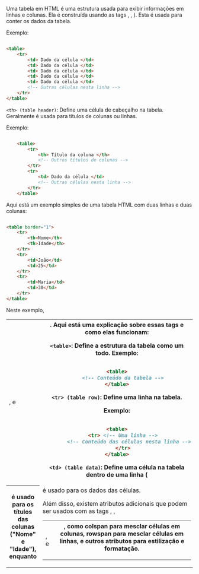 Uma tabela em HTML é uma estrutura usada para exibir informações em linhas e colunas. Ela é construída usando as tags <table>, <tr>, <td>, e <th>. Aqui está uma explicação sobre essas tags e como elas funcionam:

```<table>```: Define a estrutura da tabela como um todo.
Exemplo:

```html

<table>
    <!-- Conteúdo da tabela -->
</table>
```

```<tr> (table row)```: Define uma linha na tabela.

Exemplo:

```html

<table>
    <tr> <!-- Uma linha -->
        <!-- Conteúdo das células nesta linha -->
    </tr>
</table>
```
```<td> (table data)```: Define uma célula na tabela dentro de uma linha (<tr>). Esta é usada para conter os dados da tabela.

Exemplo:

```html

<table>
    <tr>
        <td> Dado da célula </td>
        <td> Dado da célula </td>
        <td> Dado da célula </td>
        <td> Dado da célula </td>
        <td> Dado da célula </td>
        <!-- Outras células nesta linha -->
    </tr>
</table>
```

```<th> (table header)```: Define uma célula de cabeçalho na tabela. Geralmente é usada para títulos de colunas ou linhas.

Exemplo:

```html

    <table>
        <tr>
            <th> Título da coluna </th>
            <!-- Outros títulos de colunas -->
        </tr>
        <tr>
            <td> Dado da célula </td>
            <!-- Outras células nesta linha -->
        </tr>
    </table>
```
Aqui está um exemplo simples de uma tabela HTML com duas linhas e duas colunas:

```html

<table border="1">
    <tr>
        <th>Nome</th>
        <th>Idade</th>
    </tr>
    <tr>
        <td>João</td>
        <td>25</td>
    </tr>
    <tr>
        <td>Maria</td>
        <td>30</td>
    </tr>
</table>
```
Neste exemplo, <th> é usado para os títulos das colunas ("Nome" e "Idade"), enquanto <td> é usado para os dados das células.

Além disso, existem atributos adicionais que podem ser usados com as tags <table>, <tr>, <td>, e <th>, como colspan para mesclar células em colunas, rowspan para mesclar células em linhas, e outros atributos para estilização e formatação.

